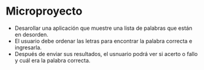  # Microproyecto

- Desarollar una aplicación que muestre una lista de palabras  que  están en desorden.
- El usuario debe  ordenar  las letras  para encontrar la palabra correcta e ingresarla.
- Después de enviar sus resultados, el usnuario podrá  ver si acerto o fallo y  cuál era la palabra correcta.

